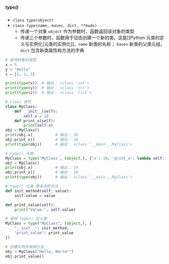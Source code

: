 ##### type()
- `class type(object)`
- `class type(name, bases, dict, **kwds)`
	- 传递一个对象 `object` 作为参数时，函数返回该对象的类型
	- 传递三个参数时，函数用于动态创建一个新的类。这是[[Python 元类的定义与实例化|元类的实例化]]。`name` 新类的名称； `bases` 新类的父类元组， `dict` 包含新类属性和方法的字典
```python
# 查询对象的类型
x = 5
y = "Hello"
z = [1, 2, 3]

print(type(x))  # 输出： <class 'int'>
print(type(y))  # 输出： <class 'str'>
print(type(z))  # 输出： <class 'list'>

# class 语句
class MyClass:
    def __init__(self):
        self.x = 10
    def print_x(self):
        print(self.x)
obj = MyClass()
print(obj.x)          # 输出： 10
obj.print_x()         # 输出： 10
print(type(obj))      # 输出： <class '__main__.MyClass'>

# type() 元类
MyClass = type('MyClass', (object,), {'x': 10, 'print_x': lambda self: print(self.x)})
obj = MyClass()
print(obj.x)          # 输出： 10
obj.print_x()         # 输出： 10
print(type(obj))      # 输出： <class '__main__.MyClass'>

# type() 元类 更复杂的方法
def init_method(self, value):
    self.value = value

def print_value(self):
    print("Value:", self.value)

# 使用 type() 定义类
MyClass = type("MyClass", (object,), {
    "__init__": init_method,
    "print_value": print_value
})

# 创建实例并调用方法
obj = MyClass("Hello, World!")
obj.print_value()

```
